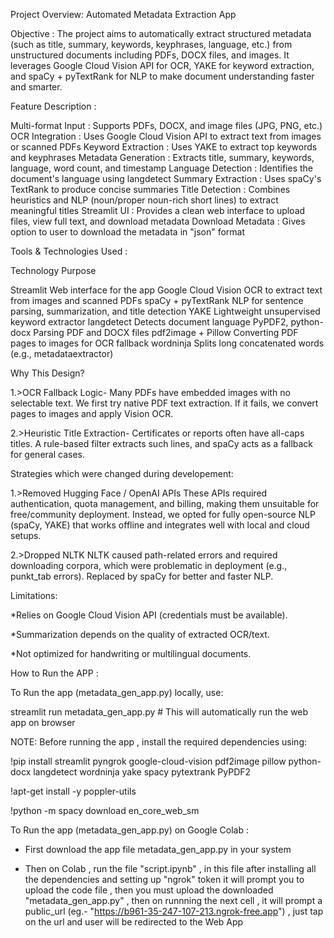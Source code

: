 Project Overview: Automated Metadata Extraction App

Objective : The project aims to automatically extract structured metadata (such as title, summary, keywords, keyphrases, language, etc.) from unstructured documents including PDFs, DOCX files, and images. It leverages Google Cloud Vision API for OCR, YAKE for keyword extraction, and spaCy + pyTextRank for NLP to make document understanding faster and smarter.


Feature	Description :

Multi-format Input	: Supports PDFs, DOCX, and image files (JPG, PNG, etc.)
OCR Integration     : Uses Google Cloud Vision API to extract text from images or scanned PDFs
Keyword Extraction	: Uses YAKE to extract top keywords and keyphrases
Metadata Generation : Extracts title, summary, keywords, language, word count, and timestamp
Language Detection	: Identifies the document's language using langdetect
Summary Extraction	: Uses spaCy's TextRank to produce concise summaries
Title Detection     : Combines heuristics and NLP (noun/proper noun-rich short lines) to extract meaningful titles
Streamlit UI	      : Provides a clean web interface to upload files, view full text, and download metadata
Download Metadata   : Gives option to user to download the metadata in "json" format


Tools & Technologies Used :

Technology	              Purpose

Streamlit	              Web interface for the app
Google Cloud Vision	      OCR to extract text from images and scanned PDFs
spaCy + pyTextRank	      NLP for sentence parsing, summarization, and title detection
YAKE	                  Lightweight unsupervised keyword extractor
langdetect	              Detects document language
PyPDF2, python-docx	      Parsing PDF and DOCX files
pdf2image + Pillow	      Converting PDF pages to images for OCR fallback
wordninja	              Splits long concatenated words (e.g., metadataextractor)


Why This Design?

1.>OCR Fallback Logic-
Many PDFs have embedded images with no selectable text. We first try native PDF text extraction. If it fails, we convert pages to images and apply Vision OCR.

2.>Heuristic Title Extraction-
Certificates or reports often have all-caps titles. A rule-based filter extracts such lines, and spaCy acts as a fallback for general cases.



Strategies which were changed during developement:

1.>Removed Hugging Face / OpenAI APIs
These APIs required authentication, quota management, and billing, making them unsuitable for free/community deployment. Instead, we opted for fully open-source NLP (spaCy, YAKE) that works offline and integrates well with local and cloud setups.
    
2.>Dropped NLTK
NLTK caused path-related errors and required downloading corpora, which were problematic in deployment (e.g., punkt_tab errors). Replaced by spaCy for better and faster NLP.



Limitations:

*Relies on Google Cloud Vision API (credentials must be available).

*Summarization depends on the quality of extracted OCR/text.

*Not optimized for handwriting or multilingual documents.




How to Run the APP :



To Run the app (metadata_gen_app.py) locally, use:

streamlit run metadata_gen_app.py  # This will automatically run the web app on browser

NOTE: Before running the app , install the required dependencies using:

!pip install streamlit pyngrok google-cloud-vision pdf2image pillow python-docx langdetect wordninja yake spacy pytextrank PyPDF2

!apt-get install -y poppler-utils

!python -m spacy download en_core_web_sm




To Run the app (metadata_gen_app.py) on Google Colab :

- First download the app file metadata_gen_app.py in your system
  
- Then on Colab , run the file "script.ipynb" , in this file after installing all the dependencies and setting up "ngrok" token it will prompt you to upload the code file , then you must upload the downloaded "metadata_gen_app.py" ,
  then on runnning the next cell , it will prompt a public_url (eg.- "https://b961-35-247-107-213.ngrok-free.app") , just tap on the url and user will be redirected to the Web App




    
 
